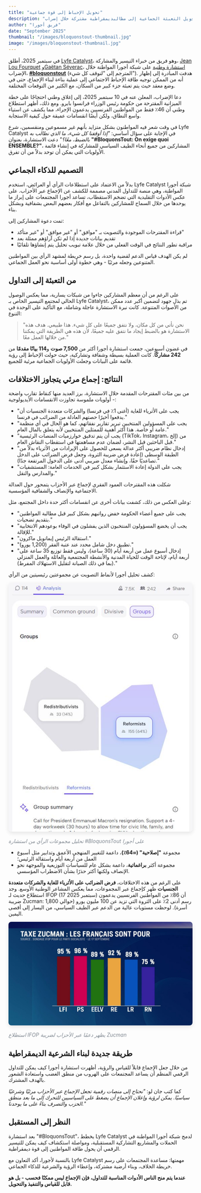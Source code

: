 ```yaml
---
title: "تحويل الإحباط إلى قوة جماعية"
description: "كيف تم استخدام شبكة أجورا المواطنة لتحويل التعبئة الجماعية إلى مطالبديمقراطية مشتركة خلال إضراب #bloquonstout في فرنسا."
author: "فريق أجورا"
date: "September 2025"
thumbnail: "/images/bloquonstout-thumbnail.jpg"
image: "/images/bloquonstout-thumbnail.jpg"
---
```


في سبتمبر 2025، أطلق [Lyfe Catalyst](https://lyfe-catalyst.org/)، وهو فريق من خبراء التيسير والمشاركة، [Jean Lou Fourquet](https://www.linkedin.com/in/jean-lou-fourquet) و[Gaëtan Séverac](https://www.linkedin.com/in/gaetansev)، [استشارة وطنية](https://www.agoracitizen.app/conversation/rZGrIg) على شبكة أجورا المواطنة خلال الإضراب، **[#bloquonstout](https://ar.wikipedia.org/wiki/Bloquons_tout)** (المترجم إلى "لنوقف كل شيء"). هدفت المبادرة إلى إظهار أنه من الممكن توجيه طاقة الإحباط الاجتماعي إلى عملية بناءة لبناء الإجماع، حتى في وضع معقد حيث يتم تعبئة جزء كبير من السكان، مع الكثير من التوقعات المختلفة.

دعا الإضراب، المعلن عنه في 10 سبتمبر 2025، إلى إغلاق وطني احتجاجًا على خطة الميزانية المقترحة من حكومة رئيس الوزراء فرانسوا بايرو. ومع ذلك، أظهر استطلاع وطني أن 46٪ فقط من المواطنين الفرنسيين يدعمون الإجراء، مما يكشف عن استياء واسع النطاق، ولكن أيضًا انقسامات عميقة حول كيفية الاستجابة.

في وقت شعر فيه المواطنون بشكل متزايد بأنهم غير مسموعين ومنقسمين، شرع Lyfe Catalyst في الإجابة على سؤال أساسي: *"إذا أوقفنا كل شيء، ما الذي نطالب به بالضبط، معًا؟"* دعت الاستشارة، بعنوان **"#BloquonsTout: On exige quoi ENSEMBLE?"**، المشاركين من جميع أنحاء الطيف السياسي للمشاركة في إنشاء قائمة الأولويات التي يمكن أن توحد بدلاً من أن تفرق.

## التصميم للذكاء الجماعي

بدلاً من الاعتماد على استطلاعات الرأي أو العرائض، استخدم Lyfe Catalyst شبكة أجورا المواطنة، وهي منصة للتداول المدني مصممة للكشف عن الإجماع عبر الأحزاب. على عكس الأدوات التقليدية التي تضخم الاستقطاب، تساعد أجورا المجتمعات على إبراز ما يوحدها من خلال السماح للمشاركين بالتفاعل مع أفكار بعضهم البعض بشفافية وبشكل بناء.

تمت دعوة المشاركين إلى:
- قراءة المقترحات الموجودة والتصويت بـ "موافق" أو "غير موافق" أو "غير متأكد"
- تقديم بيانات جديدة إذا لم تكن آراؤهم ممثلة بعد
- مراقبة تطور النتائج في الوقت الفعلي من خلال علامة تبويب تحليل يتم إنشاؤها تلقائيًا

لم يكن الهدف قياس الدعم لقضية واحدة، بل رسم خريطة لمشهد الرأي بين المواطنين المتنوعين وجعله مرئيًا - وهي خطوة أولى أساسية نحو العمل الجماعي.

## من التعبئة إلى التداول

على الرغم من أن معظم المشاركين جاءوا من شبكات يسارية، مما يعكس الوصول الحالي لمجتمع التيسير الخاص بـ Lyfe Catalyst، تم بذل جهود لتضمين أكبر عدد ممكن من الأصوات المتنوعة. كانت نبرة الاستشارة عاجلة وشاملة، مع التأكيد على الوحدة في التنوع:

> "نحن نأتي من كل مكان، ولا نتفق جميعًا على كل شيء. هذا طبيعي. هدف هذه الاستشارة هو بالضبط إيجاد ما نتفق عليه جميعًا، لأن هذه هي الطريقة التي يمكننا من خلالها العمل معًا."

في غضون أسبوعين، جمعت استشارة أجورا أكثر من **7,500 صوت** و**114 بيانًا مقدمًا** من **242 مشاركًا**. كانت العملية بسيطة وشفافة وتشاركية، حيث حولت الإحباط إلى رؤية قائمة على البيانات وجعلت الأولويات الجماعية مرئية للجميع.

## النتائج: إجماع مرئي يتجاوز الاختلافات

من بين مئات المقترحات المقدمة خلال الاستشارة، برز العديد منها كنقاط تقارب واضحة - أولويات ملموسة تجاوزت الانقسامات الأيديولوجية:

- "يجب على الأثرياء للغاية (أغنى 1٪ في فرنسا) والشركات متعددة الجنسيات أن يدفعوا أخيرًا حصتهم العادلة من الضرائب في فرنسا."
- "يجب على المسؤولين المنتخبين تبرير تقارير نفقاتهم، كما هو الحال في أي منظمة عامة أو خاصة. هذا أكثر أهمية للممثلين المنتخبين لأنه يتعلق بالمال العام."
- "يجب أن يتم تدقيق خوارزميات المنصات الرئيسية (TikTok، Instagram، إلخ) من قبل الباحثين قبل النشر، لضمان عدم مساهمتها في استقطاب النقاش العام."
- "إدخال نظام ضريبي أكثر عدالة يسعى للحصول على الإيرادات من الأثرياء بدلاً من الطبقة الوسطى (إعادة فرض ضريبة الثروة، وجعل فرض الضرائب على الدخل تصاعديًا حقًا، وإنشاء معدل ضريبي أدنى على الدخول المرتفعة جدًا)."
- "يجب على الدولة إعادة الاستثمار بشكل كبير في الخدمات العامة: المستشفيات والمدارس والنقل."

شكلت هذه المقترحات العمود الفقري لإجماع عبر الأحزاب يتمحور حول العدالة الاجتماعية والإنصاف والشفافية المؤسسية.

وعلى العكس من ذلك، كشفت بيانات أخرى عن انقسامات أكثر حدة داخل المجتمع، مثل:

- "يجب على جميع أعضاء الحكومة خفض رواتبهم بشكل كبير قبل مطالبة المواطنين بتقديم تضحيات."
- "يجب أن يخضع المسؤولون المنتخبون الذين يفشلون في الوفاء بوعودهم الانتخابية للإقالة."
- "استقالة الرئيس إيمانويل ماكرون."
- "تطبيق دخل شامل محدد عند عتبة الفقر (1,200 يورو)."
- "إدخال أسبوع عمل من أربعة أيام (30 ساعة)، وليس فقط توزيع 35 ساعة على أربعة أيام، لإتاحة الوقت للحياة المدنية والأنشطة المجتمعية والعائلة والعمل المنزلي (بما في ذلك الصيانة لتقليل الاستهلاك المفرط)."

كشف تحليل أجورا لأنماط التصويت عن مجموعتين رئيسيتين من الرأي:

<div class="text-center my-4">
  <img src="/images/bloquonstout-analysis.jpg" alt="تحليل مجموعات الرأي في أجورا يظهر مجموعتين" class="img-fluid" style="max-width: 100%; border-radius: 8px; box-shadow: 0 4px 12px rgba(0, 0, 0, 0.1);">
  <p class="mt-2" style="font-size: 14px; color: #818992; font-style: italic;">تحليل مجموعات الرأي من استشارة #BloquonsTout على أجورا</p>
</div>

- مجموعة **"إصلاحية" (≈64٪)**، داعمة للتغيير المنهجي الأعمق وتدابير مثل أسبوع العمل من أربعة أيام واستقالة الرئيس؛
- مجموعة أكثر **براغماتية**، داعمة بشكل عام للسياسات التوزيعية والموجهة نحو الإنصاف ولكنها أكثر حذرًا بشأن الاضطراب المؤسسي.

على الرغم من هذه الاختلافات، **فرض الضرائب على الأثرياء للغاية والشركات متعددة الجنسيات** ظهر كإجماع عبر المجموعات، مما يعكس المشاعر الوطنية الأوسع. وجد استطلاع حديث لـ IFOP (17 سبتمبر 2025) أن 86٪ من المواطنين الفرنسيين يدعمون ضريبة Zucman: رسم أدنى 2٪ على الثروة التي تزيد عن 100 مليون يورو (حوالي 1,800 أسرة). لوحظت مستويات عالية من الدعم عبر الطيف السياسي، من اليسار إلى أقصى اليمين.

<div class="text-center my-4">
  <img src="/images/zucman-tax-support.jpg" alt="استطلاع يظهر دعمًا واسعًا لضريبة Zucman عبر الطيف السياسي" class="img-fluid" style="max-width: 100%; border-radius: 8px; box-shadow: 0 4px 12px rgba(0, 0, 0, 0.1);">
  <p class="mt-2" style="font-size: 14px; color: #818992; font-style: italic;">استطلاع IFOP يظهر دعمًا عبر الأحزاب لضريبة Zucman</p>
</div>

## طريقة جديدة لبناء الشرعية الديمقراطية

من خلال جعل الإجماع قابلاً للقياس والرؤية، أظهرت استشارة أجورا كيف يمكن للتداول الرقمي المنظم أن يساعد المجتمعات على الهروب من منطق الغضب واستعادة الشعور بالهدف المشترك.

كما كتب جان لو: *"نحتاج إلى منصات رقمية تجعل الإجماع عبر الأحزاب مرئيًا وشرعيًا سياسيًا. يمكن لرؤية وإعلان الإجماع أن يضغط على السياسيين للتحرك إلى ما بعد منطق الحزب والتصرف بناءً على ما يوحدنا."*

## النظر إلى المستقبل

بعد استشارة "#BloquonsTout"، يخطط Lyfe Catalyst لدمج شبكة أجورا المواطنة في الحملات والمشاريع التشاركية المستقبلية، ومواصلة استكشاف كيف يمكن للتيسير الرقمي أن يحول طاقة المواطنين إلى قوة ديمقراطية.

بالنسبة لأجورا، أكد التعاون مع Lyfe Catalyst مهمتها: مساعدة المجتمعات على رسم خريطة الخلاف، وبناء أرضية مشتركة، وإعطاء الرؤية والشرعية للذكاء الجماعي.

**عندما يتم منح الناس الأدوات المناسبة للتداول، فإن الإجماع ليس ممكنًا فحسب - بل هو قابل للقياس والتنفيذ والتحويل.**
